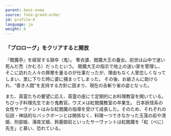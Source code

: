 ```yaml
---
parent: beni-enma
source: fate-grand-order
id: profile-6
language: ja
weight: 6
---
```


### 「プロローグ」をクリアすると開放

『閻魔亭』を経営する獄卒（鬼）。
奪衣婆、閻魔大王の養女。前世は山中で迷い死んだ禿（かむろ）だったという。
閻魔大王の指示で地上の迷い家を管理し、そこに訪れた人々の罪悪を量るのが仕事だったが、理由もなく人里恋しくなってしまい、里に下りた時に婆に捕まってしまった。
その後、お爺さんに助けられ、“善き人間”を支持する方針に固まり、現在の舌斬り雀の姿となった。

また、英霊たちの要望に応え、英霊の座にて定期的にお料理教室を開いている。
ちびっ子料理先生であり鬼教官。ウズメは紅閻魔教室の卒業生。
日本妖怪系の女性サーヴァントはみな紅閻魔の指導を受けて成長した。そのため、それぞれの伝説・神話的なバックボーンとは関係なく、料理一つできなかった玉藻の前や清姫、刑部姫、滝夜叉姫、鈴鹿御前といったサーヴァントは紅閻魔を「紅（べに）先生」と慕い、恐れている。
